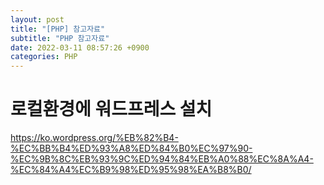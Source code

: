 ```yaml
---  
layout: post  
title: "[PHP] 참고자료"  
subtitle: "PHP 참고자료"  
date: 2022-03-11 08:57:26 +0900  
categories: PHP  
---  
```

  
# 로컬환경에 워드프레스 설치  
  
https://ko.wordpress.org/%EB%82%B4-%EC%BB%B4%ED%93%A8%ED%84%B0%EC%97%90-%EC%9B%8C%EB%93%9C%ED%94%84%EB%A0%88%EC%8A%A4-%EC%84%A4%EC%B9%98%ED%95%98%EA%B8%B0/  
  
